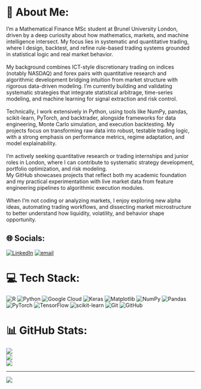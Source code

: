 # 💫 About Me:
I’m a Mathematical Finance MSc student at Brunel University London, driven by a deep curiosity about how mathematics, markets, and machine intelligence intersect. My focus lies in systematic and quantitative trading, where I design, backtest, and refine rule-based trading systems grounded in statistical logic and real market behavior.<br><br>My background combines ICT-style discretionary trading on indices (notably NASDAQ) and forex pairs with quantitative research and algorithmic development bridging intuition from market structure with rigorous data-driven modeling. I’m currently building and validating systematic strategies that integrate statistical arbitrage, time-series modeling, and machine learning for signal extraction and risk control.<br><br>Technically, I work extensively in Python, using tools like NumPy, pandas, scikit-learn, PyTorch, and backtrader, alongside frameworks for data engineering, Monte Carlo simulation, and execution backtesting. My projects focus on transforming raw data into robust, testable trading logic, with a strong emphasis on performance metrics, regime adaptation, and model explainability.<br><br>I’m actively seeking quantitative research or trading internships and junior roles in London, where I can contribute to systematic strategy development, portfolio optimization, and risk modeling.<br>My GitHub showcases projects that reflect both my academic foundation and my practical experimentation with live market data from feature engineering pipelines to algorithmic execution modules.<br><br>When I’m not coding or analyzing markets, I enjoy exploring new alpha ideas, automating trading workflows, and dissecting market microstructure to better understand how liquidity, volatility, and behavior shape opportunity.


## 🌐 Socials:
[![LinkedIn](https://img.shields.io/badge/LinkedIn-%230077B5.svg?logo=linkedin&logoColor=white)](https://linkedin.com/in/www.linkedin.com/in/sina-zahmatkeshan-a441b9239) [![email](https://img.shields.io/badge/Email-D14836?logo=gmail&logoColor=white)](mailto:sinazahmatkeshan@gmail.com) 

# 💻 Tech Stack:
![R](https://img.shields.io/badge/r-%23276DC3.svg?style=for-the-badge&logo=r&logoColor=white) ![Python](https://img.shields.io/badge/python-3670A0?style=for-the-badge&logo=python&logoColor=ffdd54) ![Google Cloud](https://img.shields.io/badge/GoogleCloud-%234285F4.svg?style=for-the-badge&logo=google-cloud&logoColor=white) ![Keras](https://img.shields.io/badge/Keras-%23D00000.svg?style=for-the-badge&logo=Keras&logoColor=white) ![Matplotlib](https://img.shields.io/badge/Matplotlib-%23ffffff.svg?style=for-the-badge&logo=Matplotlib&logoColor=black) ![NumPy](https://img.shields.io/badge/numpy-%23013243.svg?style=for-the-badge&logo=numpy&logoColor=white) ![Pandas](https://img.shields.io/badge/pandas-%23150458.svg?style=for-the-badge&logo=pandas&logoColor=white) ![PyTorch](https://img.shields.io/badge/PyTorch-%23EE4C2C.svg?style=for-the-badge&logo=PyTorch&logoColor=white) ![TensorFlow](https://img.shields.io/badge/TensorFlow-%23FF6F00.svg?style=for-the-badge&logo=TensorFlow&logoColor=white) ![scikit-learn](https://img.shields.io/badge/scikit--learn-%23F7931E.svg?style=for-the-badge&logo=scikit-learn&logoColor=white) ![Git](https://img.shields.io/badge/git-%23F05033.svg?style=for-the-badge&logo=git&logoColor=white) ![GitHub](https://img.shields.io/badge/github-%23121011.svg?style=for-the-badge&logo=github&logoColor=white)
# 📊 GitHub Stats:
![](https://github-readme-stats.vercel.app/api?username=30nawm&theme=dark&hide_border=false&include_all_commits=true&count_private=true)<br/>
![](https://nirzak-streak-stats.vercel.app/?user=30nawm&theme=dark&hide_border=false)<br/>
![](https://github-readme-stats.vercel.app/api/top-langs/?username=30nawm&theme=dark&hide_border=false&include_all_commits=true&count_private=true&layout=compact)

---
[![](https://visitcount.itsvg.in/api?id=30nawm&icon=0&color=0)](https://visitcount.itsvg.in)

<!-- Proudly created with GPRM ( https://gprm.itsvg.in ) -->
